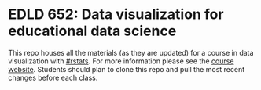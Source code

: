 # EDLD 652: Data visualization for educational data science
This repo houses all the materials (as they are updated) for a course in data visualization with [#rstats](https://twitter.com/hashtag/rstats). For more information please see the [course website](https://dataviz-2021.netlify.app). Students should plan to clone this repo and pull the most recent changes before each class.
